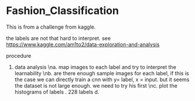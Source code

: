 # Fashion_Classification
This is from a challenge from kaggle.

the labels are not that hard to interpret. see https://www.kaggle.com/am1to2/data-exploration-and-analysis

procedure
1. data analysis
   \na. map images to each label and try to interpret the learnability
   \nb. are there enough sample images for each label, if this is the case we can directly train a cnn with y= label, x = input. but it seems the dataset is not large enough. we need to try his first
   \nc. plot the histograms of labels . 228  labels
   d. 
